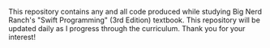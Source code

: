 This repository contains any and all code produced while studying Big Nerd Ranch's "Swift Programming" (3rd Edition) textbook.
This repository will be updated daily as I progress through the curriculum.
Thank you for your interest!
